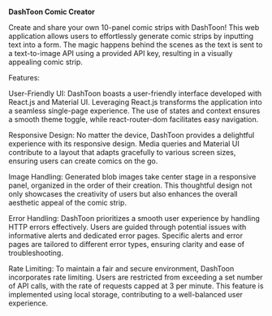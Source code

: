 **DashToon Comic Creator** 

Create and share your own 10-panel comic strips with DashToon! This web application allows users to effortlessly generate comic strips by inputting text into a form. The magic happens behind the scenes as the text is sent to a text-to-image API using a provided API key, resulting in a visually appealing comic strip.

Features:

User-Friendly UI: 
DashToon boasts a user-friendly interface developed with React.js and Material UI. Leveraging React.js transforms the application into a seamless single-page experience. The use of states and context ensures a smooth theme toggle, while react-router-dom facilitates easy navigation.

Responsive Design: 
No matter the device, DashToon provides a delightful experience with its responsive design. Media queries and Material UI contribute to a layout that adapts gracefully to various screen sizes, ensuring users can create comics on the go.

Image Handling: 
Generated blob images take center stage in a responsive panel, organized in the order of their creation. This thoughtful design not only showcases the creativity of users but also enhances the overall aesthetic appeal of the comic strip.

Error Handling: 
DashToon prioritizes a smooth user experience by handling HTTP errors effectively. Users are guided through potential issues with informative alerts and dedicated error pages. Specific alerts and error pages are tailored to different error types, ensuring clarity and ease of troubleshooting.

Rate Limiting: 
To maintain a fair and secure environment, DashToon incorporates rate limiting. Users are restricted from exceeding a set number of API calls, with the rate of requests capped at 3 per minute. This feature is implemented using local storage, contributing to a well-balanced user experience.

